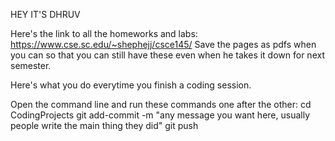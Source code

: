 HEY IT'S DHRUV

Here's the link to all the homeworks and labs: https://www.cse.sc.edu/~shephejj/csce145/
Save the pages as pdfs when you can so that you can still have these even when he takes it down for next semester.

Here's what you do everytime you finish a coding session.

Open the command line and run these commands one after the other:
cd CodingProjects
git add-commit -m "any message you want here, usually people write the main thing they did"
git push
